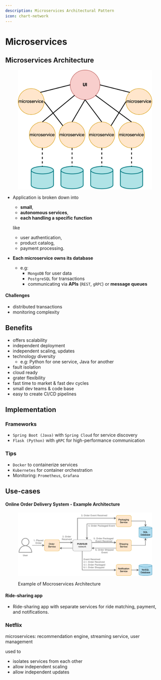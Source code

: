 ```yaml
---
description: Microservices Architectural Pattern
icon: chart-network
---
```


# Microservices

## Microservices Architecture

<figure><img src="../.gitbook/assets/software-architecture-architectural-pattern_microservice.png" alt="" width="563"><figcaption></figcaption></figure>



*   Application is broken down into&#x20;

    * **small**,
    * **autonomous services**,
    * **each handling a specific function**

    like

    * user authentication,&#x20;
    * product catalog,
    * payment processing.



* **Each microservice owns its database**
  * e.g:&#x20;
    * `MongoDB` for user data
    * `PostgreSQL` for transactions
    * communicating via **APIs** (`REST`, `gRPC`) or **message queues**

#### Challenges

* distributed transactions
* monitoring complexity



## Benefits

* offers scalability&#x20;
* independent deployment
* independent scaling, updates
* technology diversity
  * e.g: Python for one service, Java for another
* fault isolation
* cloud ready
* grater flexibility
* fast time to market & fast dev cycles
* small dev teams & code base
* easy to create CI/CD pipelines



## Implementation

### Frameworks

* `Spring Boot (Java)` with `Spring Cloud` for service discovery
* `Flask (Python)` with `gRPC` for high-performance communication



### Tips

* `Docker` to containerize services&#x20;
* `Kubernetes` for container orchestration
* Monitoring: `Prometheus`, `Grafana`



## Use-cases

#### Online Order Delivery System - Example Architecture

<figure><img src="../.gitbook/assets/software-architecture_microservices-architecture_example.svg" alt=""><figcaption><p>Example of Mocroservices Architecture</p></figcaption></figure>



#### Ride-sharing app

* Ride-sharing app with separate services for ride matching, payment, and notifications.



### Netflix

microservices: recommendation engine, streaming service, user management&#x20;

used to

* isolates services from each other
* allow independent scaling&#x20;
* allow independent updates



